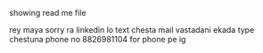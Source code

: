 
showing read me file


rey maya sorry ra linkedin lo text chesta mail vastadani ekada type chestuna phone no 8826981104 for phone pe ig
